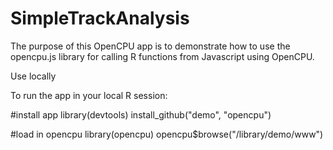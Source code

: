 # SimpleTrackAnalysis
The purpose of this OpenCPU app is to demonstrate how to use the opencpu.js library for calling R functions from Javascript using OpenCPU.

Use locally

To run the app in your local R session:

#install app
library(devtools)
install_github("demo", "opencpu")

#load in opencpu
library(opencpu)
opencpu$browse("/library/demo/www")